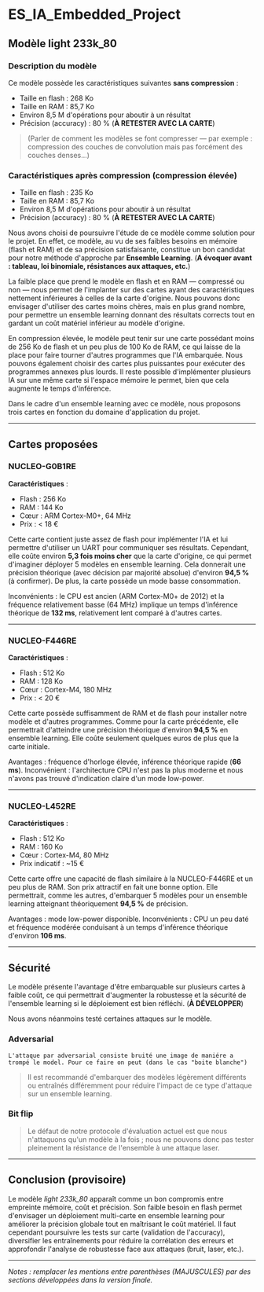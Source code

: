 # ES_IA_Embedded_Project

## Modèle light 233k_80

### Description du modèle

Ce modèle possède les caractéristiques suivantes **sans compression** :

* Taille en flash : 268 Ko
* Taille en RAM : 85,7 Ko
* Environ 8,5 M d'opérations pour aboutir à un résultat
* Précision (accuracy) : 80 % (**À RETESTER AVEC LA CARTE**)

> (Parler de comment les modèles se font compresser — par exemple : compression des couches de convolution mais pas forcément des couches denses...)

### Caractéristiques après compression (compression élevée)

* Taille en flash : 235 Ko
* Taille en RAM : 85,7 Ko
* Environ 8,5 M d'opérations pour aboutir à un résultat
* Précision (accuracy) : 80 % (**À RETESTER AVEC LA CARTE**)

Nous avons choisi de poursuivre l'étude de ce modèle comme solution pour le projet. En effet, ce modèle, au vu de ses faibles besoins en mémoire (flash et RAM) et de sa précision satisfaisante, constitue un bon candidat pour notre méthode d'approche par **Ensemble Learning**. (**A évoquer avant : tableau, loi binomiale, résistances aux attaques, etc.**)

La faible place que prend le modèle en flash et en RAM — compressé ou non — nous permet de l'implanter sur des cartes ayant des caractéristiques nettement inférieures à celles de la carte d'origine. Nous pouvons donc envisager d'utiliser des cartes moins chères, mais en plus grand nombre, pour permettre un ensemble learning donnant des résultats corrects tout en gardant un coût matériel inférieur au modèle d'origine.

En compression élevée, le modèle peut tenir sur une carte possédant moins de 256 Ko de flash et un peu plus de 100 Ko de RAM, ce qui laisse de la place pour faire tourner d'autres programmes que l'IA embarquée. Nous pouvons également choisir des cartes plus puissantes pour exécuter des programmes annexes plus lourds. Il reste possible d'implémenter plusieurs IA sur une même carte si l'espace mémoire le permet, bien que cela augmente le temps d'inférence.

Dans le cadre d'un ensemble learning avec ce modèle, nous proposons trois cartes en fonction du domaine d'application du projet.

---

## Cartes proposées

### NUCLEO-G0B1RE

**Caractéristiques** :

* Flash : 256 Ko
* RAM : 144 Ko
* Cœur : ARM Cortex-M0+, 64 MHz
* Prix : < 18 €

Cette carte contient juste assez de flash pour implémenter l'IA et lui permettre d'utiliser un UART pour communiquer ses résultats. Cependant, elle coûte environ **5,3 fois moins cher** que la carte d'origine, ce qui permet d'imaginer déployer 5 modèles en ensemble learning. Cela donnerait une précision théorique (avec décision par majorité absolue) d'environ **94,5 %** (à confirmer). De plus, la carte possède un mode basse consommation.

Inconvénients : le CPU est ancien (ARM Cortex-M0+ de 2012) et la fréquence relativement basse (64 MHz) implique un temps d'inférence théorique de **132 ms**, relativement lent comparé à d'autres cartes.

---

### NUCLEO-F446RE

**Caractéristiques** :

* Flash : 512 Ko
* RAM : 128 Ko
* Cœur : Cortex-M4, 180 MHz
* Prix : < 20 €

Cette carte possède suffisamment de RAM et de flash pour installer notre modèle et d'autres programmes. Comme pour la carte précédente, elle permettrait d'atteindre une précision théorique d'environ **94,5 %** en ensemble learning. Elle coûte seulement quelques euros de plus que la carte initiale.

Avantages : fréquence d'horloge élevée, inférence théorique rapide (**66 ms**). Inconvénient : l'architecture CPU n'est pas la plus moderne et nous n'avons pas trouvé d'indication claire d'un mode low-power.

---

### NUCLEO-L452RE

**Caractéristiques** :

* Flash : 512 Ko
* RAM : 160 Ko
* Cœur : Cortex-M4, 80 MHz
* Prix indicatif : ~15 €

Cette carte offre une capacité de flash similaire à la NUCLEO-F446RE et un peu plus de RAM. Son prix attractif en fait une bonne option. Elle permettrait, comme les autres, d'embarquer 5 modèles pour un ensemble learning atteignant théoriquement **94,5 %** de précision.

Avantages : mode low-power disponible. Inconvénients : CPU un peu daté et fréquence modérée conduisant à un temps d'inférence théorique d'environ **106 ms**.

---

## Sécurité

Le modèle présente l'avantage d'être embarquable sur plusieurs cartes à faible coût, ce qui permettrait d'augmenter la robustesse et la sécurité de l'ensemble learning si le déploiement est bien réfléchi. (**À DÉVELOPPER**)

Nous avons néanmoins testé certaines attaques sur le modèle.

### Adversarial

    L'attaque par adversarial consiste bruité une image de maniére a trompé le model. Pour ce faire on peut (dans le cas "boite blanche") 
> Il est recommandé d'embarquer des modèles légèrement différents ou entraînés différemment pour réduire l'impact de ce type d'attaque sur un ensemble learning.

### Bit flip

> Le défaut de notre protocole d'évaluation actuel est que nous n'attaquons qu'un modèle à la fois ; nous ne pouvons donc pas tester pleinement la résistance de l'ensemble à une attaque laser.

---

## Conclusion (provisoire)

Le modèle *light 233k_80* apparaît comme un bon compromis entre empreinte mémoire, coût et précision. Son faible besoin en flash permet d'envisager un déploiement multi-carte en ensemble learning pour améliorer la précision globale tout en maîtrisant le coût matériel. Il faut cependant poursuivre les tests sur carte (validation de l'accuracy), diversifier les entraînements pour réduire la corrélation des erreurs et approfondir l'analyse de robustesse face aux attaques (bruit, laser, etc.).

---

*Notes : remplacer les mentions entre parenthèses (MAJUSCULES) par des sections développées dans la version finale.*
